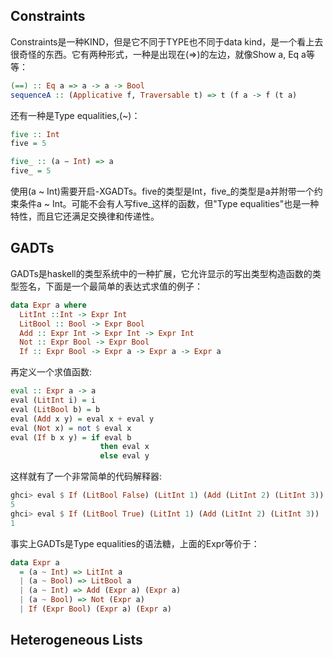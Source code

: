 ## Constraints
Constraints是一种KIND，但是它不同于TYPE也不同于data kind，是一个看上去很奇怪的东西。它有两种形式，一种是出现在(=>)的左边，就像Show a, Eq a等等：
```haskell
(==) :: Eq a => a -> a -> Bool
sequenceA :: (Applicative f, Traversable t) => t (f a -> f (t a)
```
还有一种是Type equalities,(~)：
```haskell
five :: Int 
five = 5

five_ :: (a ∼ Int) => a
five_ = 5
```
使用(a ~ Int)需要开启-XGADTs。five的类型是Int，five_的类型是a并附带一个约束条件a ~ Int。可能不会有人写five_这样的函数，但"Type equalities"也是一种特性，而且它还满足交换律和传递性。

## GADTs
GADTs是haskell的类型系统中的一种扩展，它允许显示的写出类型构造函数的类型签名，下面是一个最简单的表达式求值的例子：
```haskell
data Expr a where
  LitInt ::Int -> Expr Int 
  LitBool :: Bool -> Expr Bool
  Add :: Expr Int -> Expr Int -> Expr Int
  Not :: Expr Bool -> Expr Bool
  If :: Expr Bool -> Expr a -> Expr a -> Expr a
```
再定义一个求值函数:
```haskell
eval :: Expr a -> a
eval (LitInt i) = i
eval (LitBool b) = b
eval (Add x y) = eval x + eval y
eval (Not x) = not $ eval x
eval (If b x y) = if eval b
                    then eval x
                    else eval y
```
这样就有了一个非常简单的代码解释器:
```haskell
ghci> eval $ If (LitBool False) (LitInt 1) (Add (LitInt 2) (LitInt 3))
5
ghci> eval $ If (LitBool True) (LitInt 1) (Add (LitInt 2) (LitInt 3))
1
```
事实上GADTs是Type equalities的语法糖，上面的Expr等价于：
```haskell
data Expr a
  = (a ~ Int) => LitInt a
  | (a ~ Bool) => LitBool a
  | (a ~ Int) => Add (Expr a) (Expr a)
  | (a ~ Bool) => Not (Expr a)
  | If (Expr Bool) (Expr a) (Expr a)
```

## Heterogeneous Lists